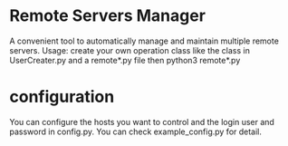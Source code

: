 # Remote Servers Manager
A convenient tool to automatically manage and maintain multiple remote servers.
Usage: create your own operation class like the class in UserCreater.py and a remote\*.py file then python3 remote\*.py
# configuration
You can configure the hosts you want to control and the login user and password in config.py.
You can check example_config.py for detail.
